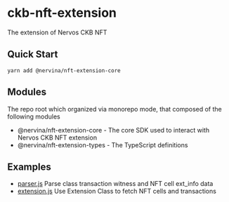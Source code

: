 # ckb-nft-extension

The extension of Nervos CKB NFT

## Quick Start

```
yarn add @nervina/nft-extension-core
```

## Modules

The repo root which organized via monorepo mode, that composed of the following modules

- @nervina/nft-extension-core - The core SDK used to interact with Nervos CKB NFT extension
- @nervina/nft-extension-types - The TypeScript definitions

## Examples

- [parser.js](https://github.com/duanyytop/ckb-nft-extension/blob/main/example/parser.js) Parse class transaction witness and NFT cell ext_info data
- [extension.js](https://github.com/duanyytop/ckb-nft-extension/blob/main/example/extension.js) Use Extension Class to fetch NFT cells and transactions
